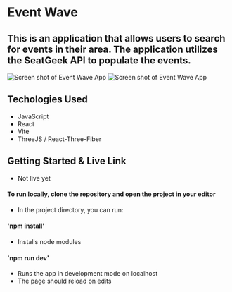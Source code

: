 # Event Wave

## This is an application that allows users to search for events in their area. The application utilizes the SeatGeek API to populate the events.

![Screen shot of Event Wave App](https://i.imgur.com/HntZny3.png)
![Screen shot of Event Wave App](https://i.imgur.com/51Foj4N.png)

## Techologies Used
* JavaScript
* React
* Vite
* ThreeJS / React-Three-Fiber

## Getting Started & Live Link
* Not live yet
 
#### To run locally, clone the repository and open the project in your editor
* In the project directory, you can run:
#### 'npm install'
* Installs node modules
#### 'npm run dev'
* Runs the app in development mode on localhost
* The page should reload on edits
